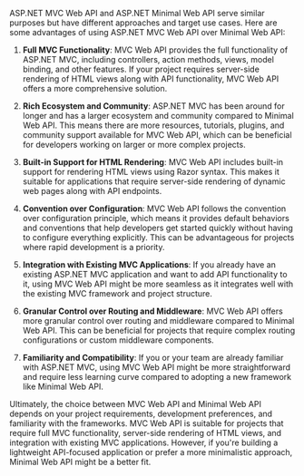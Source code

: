 ASP.NET MVC Web API and ASP.NET Minimal Web API serve similar purposes but have different approaches and target use cases. Here are some advantages of using ASP.NET MVC Web API over Minimal Web API:

1. **Full MVC Functionality**: MVC Web API provides the full functionality of ASP.NET MVC, including controllers, action methods, views, model binding, and other features. If your project requires server-side rendering of HTML views along with API functionality, MVC Web API offers a more comprehensive solution.

2. **Rich Ecosystem and Community**: ASP.NET MVC has been around for longer and has a larger ecosystem and community compared to Minimal Web API. This means there are more resources, tutorials, plugins, and community support available for MVC Web API, which can be beneficial for developers working on larger or more complex projects.

3. **Built-in Support for HTML Rendering**: MVC Web API includes built-in support for rendering HTML views using Razor syntax. This makes it suitable for applications that require server-side rendering of dynamic web pages along with API endpoints.

4. **Convention over Configuration**: MVC Web API follows the convention over configuration principle, which means it provides default behaviors and conventions that help developers get started quickly without having to configure everything explicitly. This can be advantageous for projects where rapid development is a priority.

5. **Integration with Existing MVC Applications**: If you already have an existing ASP.NET MVC application and want to add API functionality to it, using MVC Web API might be more seamless as it integrates well with the existing MVC framework and project structure.

6. **Granular Control over Routing and Middleware**: MVC Web API offers more granular control over routing and middleware compared to Minimal Web API. This can be beneficial for projects that require complex routing configurations or custom middleware components.

7. **Familiarity and Compatibility**: If you or your team are already familiar with ASP.NET MVC, using MVC Web API might be more straightforward and require less learning curve compared to adopting a new framework like Minimal Web API.

Ultimately, the choice between MVC Web API and Minimal Web API depends on your project requirements, development preferences, and familiarity with the frameworks. MVC Web API is suitable for projects that require full MVC functionality, server-side rendering of HTML views, and integration with existing MVC applications. However, if you're building a lightweight API-focused application or prefer a more minimalistic approach, Minimal Web API might be a better fit.